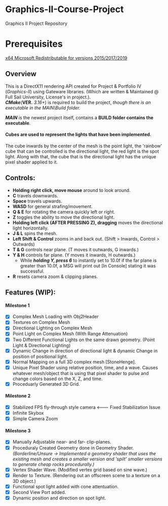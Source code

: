 # Graphics-II-Course-Project
Graphics II Project Repository

# Prerequisites
[x64 Microsoft Redistributable for versions 2015/2017/2019](https://support.microsoft.com/en-us/help/2977003/the-latest-supported-visual-c-downloads)

## Overview
This is a DirectX11 rendering API created for Project & Portfolio IV (*Graphics-II*) using Gateware libraries. (Which are written & Maintained @ Full Sail University, License's in project.).  
***CMake***(**VER.** *3.16+*) is required to build the project, *though there is an executable in the MAIN\Build folder.*

***MAIN*** is the newest project itself, contains a **BUILD folder contains the executable**.
#### Cubes are used to represent the lights that have been implemented.
The cube inwards by the center of the mesh is the point light, the 'rainbow' cube that can be controlled is the directional light, the red light is the spot light.
Along with that, the cube that is the directional light has the unique pixel shader applied to it.

## Controls:
- **Holding right click, move mouse** around to look around.
- **C** travels downwards.
- **Space** travels upwards.
- **WASD** for general strafing/movement.
- **Q & E** for rotating the camera quickly left or right.
- **Z** toggles the ability to move the directional light.
- **Holding left click (AFTER PRESSING Z), dragging** moves the directional light horizontally.
- **J & L** spins the mesh.
- **Left Shift & Control** zooms in and back out. (Shift > Inwards, Control > Outwards)
- **T & G** controls near plane. (T moves it outwards, G inwards.)
- **Y & H** controls far plane. (Y moves it inwards, H outwards.) 
	- While ***holding Y, press 6*** to instantly set to 10.0f if the far plane is greater than 10.0f, a MSG will print out [In Console] stating it was successful.
- **R** resets camera zoom & clipping planes.

## Features (WIP):

#### Milestone 1
- [x] Complex Mesh Loading with Obj2Header
- [x] Textures on Complex Mesh
- [x] Directional Lighting on Complex Mesh
- [x] Point Light on Complex Mesh (With Range Attenuation)
- [x] Two Different Functional Lights on the same drawn geometry. (Point Light & Directional Lighting)
- [x] Dynamic Change in direction of directional light & dynamic Change in position of positional light.
- [x] Normal Mapping on a full 3D complex mesh [StoneHenge].
- [x] Unique Pixel Shader using relative position, time, and a wave. Causes whatever mesh/object that is using that pixel shader to pulse and change colors based on the X, Z, and time.
- [x] Proceduarly Generated 3D Grid.
#### Milestone 2
- [x] Stabilized FPS fly-through style camera <--- Fixed Stabilization Issue
- [x] Infinite Skybox
- [x] Simple Camera Zoom
#### Milestone 3
- [x] Manually Adjustable near- and far- clip-planes.
- [x] Proceduraly Created Geometry done in Geometry Shader. *(Borderline/Unsure -> Implemented a geometry shader that uses the existing mesh and creates a smaller version and 'spilt' smaller versions to generate cheap rocks procedurally.)*
- [x] Vertex Shader Wave. (Modified vertex grid based on sine wave.)
- [x] Render to Texture. (Rendering out an offscreen scene to a texture on a 3D object.)
- [x] Functional spot light added with cone attentuation.
- [x] Second View Port added.
- [x] Dynamic position and direction on spot light.
